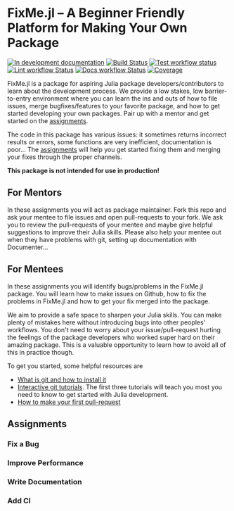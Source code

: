 # FixMe.jl – A Beginner Friendly Platform for Making Your Own Package
[![In development documentation](https://img.shields.io/badge/docs-dev-blue.svg)](https://CasBex.github.io/FixMe.jl/dev)
[![Build Status](https://github.com/CasBex/FixMe.jl/workflows/Test/badge.svg)](https://github.com/CasBex/FixMe.jl/actions)
[![Test workflow status](https://github.com/CasBex/FixMe.jl/actions/workflows/Test.yml/badge.svg?branch=main)](https://github.com/CasBex/FixMe.jl/actions/workflows/Test.yml?query=branch%3Amain)
[![Lint workflow Status](https://github.com/CasBex/FixMe.jl/actions/workflows/Lint.yml/badge.svg?branch=main)](https://github.com/CasBex/FixMe.jl/actions/workflows/Lint.yml?query=branch%3Amain)
[![Docs workflow Status](https://github.com/CasBex/FixMe.jl/actions/workflows/Docs.yml/badge.svg?branch=main)](https://github.com/CasBex/FixMe.jl/actions/workflows/Docs.yml?query=branch%3Amain)
[![Coverage](https://codecov.io/gh/CasBex/FixMe.jl/branch/main/graph/badge.svg)](https://codecov.io/gh/CasBex/FixMe.jl)

FixMe.jl is a package for aspiring Julia package developers/contributors to learn about the development process.
We provide a low stakes, low barrier-to-entry environment where you can learn the ins and outs of how to file issues, merge bugfixes/features to your favorite package, and how to get started developing your own packages.
Pair up with a mentor and get started on the [assignments](#assignments).

The code in this package has various issues: it sometimes returns incorrect results or errors, some functions are very inefficient, documentation is poor... The [assignments](#assignments) will help you get started fixing them and merging your fixes through the proper channels.

**This package is not intended for use in production!**

## For Mentors

In these assignments you will act as package maintainer.
Fork this repo and ask your mentee to file issues and open pull-requests to your fork.
We ask you to review the pull-requests of your mentee and maybe give helpful suggestions to improve their Julia skills. 
Please also help your mentee out when they have problems with git, setting up documentation with Documenter...

## For Mentees
In these assignments you will identify bugs/problems in the FixMe.jl package.
You will learn how to make issues on Github, how to fix the problems in FixMe.jl and how to get your fix merged into the package.

We aim to provide a safe space to sharpen your Julia skills. 
You can make plenty of mistakes here without introducing bugs into other peoples' workflows.
You don't need to worry about your issue/pull-request hurting the feelings of the package developers who worked super hard on their amazing package.
This is a valuable opportunity to learn how to avoid all of this in practice though.

To get you started, some helpful resources are
- [What is git and how to install it](https://github.blog/2024-05-27-what-is-git-our-beginners-guide-to-version-control/)
- [Interactive git tutorials](https://learngitbranching.js.org/). The first three tutorials will teach you most you need to know to get started with Julia development.
- [How to make your first pull-request](https://www.freecodecamp.org/news/how-to-make-your-first-pull-request-on-github-3/)

## Assignments

### Fix a Bug

### Improve Performance

### Write Documentation

### Add CI
